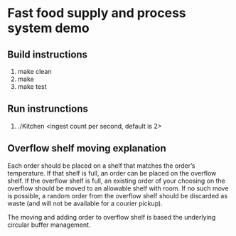 # Fast food supply and process system demo

## Build instructions
1. make clean
2. make
3. make test

## Run instrunctions
1. ./Kitchen <ingest count per second, default is 2>


## Overflow shelf moving explanation
Each order should be placed on a shelf that matches the order’s temperature. If that shelf is full, an order can
be placed on the overflow shelf. If the overflow shelf is full, an existing order of your choosing on the
overflow should be moved to an allowable shelf with room. If no such move is possible, a random order
from the overflow shelf should be discarded as waste (and will not be available for a courier pickup).

The moving and adding order to overflow shelf is based the underlying circular buffer management.


